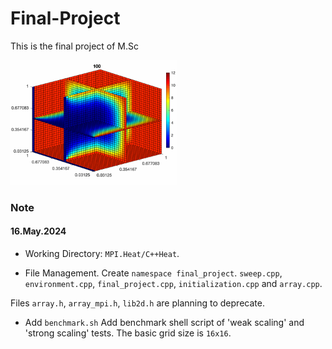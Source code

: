 # Final-Project

<!-- ![Animated GIF](Heat3D/Heat_3D.gif) -->

This is the final project of M.Sc

<img src="Heat3D/Heat_3D.gif" alt="Animated GIF" height="200">

### Note 
#### 16.May.2024
- Working Directory: 
```MPI.Heat/C++Heat```.

- File Management. 
Create ```namespace final_project```.
```sweep.cpp```, ```environment.cpp```, ```final_project.cpp```, ```initialization.cpp``` and ```array.cpp```.

Files ```array.h```, ```array_mpi.h```, ```lib2d.h``` are planning to deprecate.

- Add ```benchmark.sh```
Add benchmark shell script of 'weak scaling' and 'strong scaling' tests. The basic grid size is `16x16`.